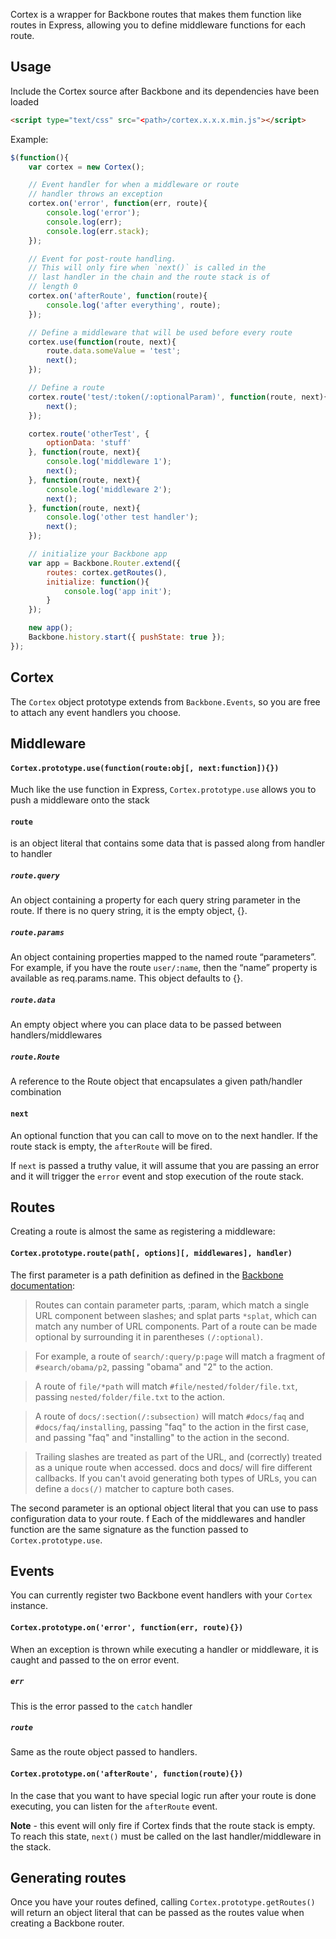 Cortex is a wrapper for Backbone routes that makes them function like routes in Express, allowing you to define middleware functions for each route.

## Usage

Include the Cortex source after Backbone and its dependencies have been loaded

```html
<script type="text/css" src="<path>/cortex.x.x.x.min.js"></script>
```


Example:

```javascript
$(function(){
	var cortex = new Cortex();

	// Event handler for when a middleware or route
	// handler throws an exception
	cortex.on('error', function(err, route){
		console.log('error');
		console.log(err);
		console.log(err.stack);
	});

	// Event for post-route handling.
	// This will only fire when `next()` is called in the
	// last handler in the chain and the route stack is of 
	// length 0
	cortex.on('afterRoute', function(route){
		console.log('after everything', route);
	});

	// Define a middleware that will be used before every route
	cortex.use(function(route, next){
		route.data.someValue = 'test';
		next();
	});

	// Define a route
	cortex.route('test/:token(/:optionalParam)', function(route, next){
		next();
	});

	cortex.route('otherTest', {
		optionData: 'stuff'
	}, function(route, next){
		console.log('middleware 1');
		next();
	}, function(route, next){
		console.log('middleware 2');
		next();
	}, function(route, next){
		console.log('other test handler');
		next();
	});

	// initialize your Backbone app
	var app = Backbone.Router.extend({
		routes: cortex.getRoutes(),
		initialize: function(){
			console.log('app init');
		}
	});

	new app();
	Backbone.history.start({ pushState: true });
});
```

## Cortex

The ```Cortex``` object prototype extends from ```Backbone.Events```, so you are free to attach any event handlers you choose.

## Middleware

#### ```Cortex.prototype.use(function(route:obj[, next:function]){})```

Much like the use function in Express, ```Cortex.prototype.use``` allows you to push a middleware onto the stack

#### ```route``` 
is an object literal that contains some data that is passed along from handler to handler

##### ```route.query```
An object containing a property for each query string parameter in the route. If there is no query string, it is the empty object, {}.

##### ```route.params```
 An object containing properties mapped to the named route “parameters”. For example, if you have the route ```user/:name```, then the “name” property is available as req.params.name. This object defaults to {}.

##### ```route.data```
An empty object where you can place data to be passed between handlers/middlewares

##### ```route.Route```
A reference to the Route object that encapsulates a given path/handler combination

#### ```next```

An optional function that you can call to move on to the next handler. If the route stack is empty, the ```afterRoute``` will be fired.

If ```next``` is passed a truthy value, it will assume that you are passing an error and it will trigger the ```error``` event and stop execution of the route stack.

## Routes

Creating a route is almost the same as registering a middleware:

#### ```Cortex.prototype.route(path[, options][, middlewares], handler)```

The first parameter is a path definition as defined in the [Backbone documentation](http://backbonejs.org/#Router):

> Routes can contain parameter parts, :param, which match a single URL component between slashes; and splat parts ```*splat```, which can match any number of URL components. Part of a route can be made optional by surrounding it in parentheses ```(/:optional)```.

> For example, a route of ```search/:query/p:page``` will match a fragment of ```#search/obama/p2```, passing "obama" and "2" to the action.

> A route of ```file/*path``` will match ```#file/nested/folder/file.txt```, passing ```nested/folder/file.txt``` to the action.

> A route of ```docs/:section(/:subsection)``` will match ```#docs/faq``` and ```#docs/faq/installing```, passing "faq" to the action in the first case, and passing "faq" and "installing" to the action in the second.

> Trailing slashes are treated as part of the URL, and (correctly) treated as a unique route when accessed. docs and docs/ will fire different callbacks. If you can't avoid generating both types of URLs, you can define a ```docs(/)``` matcher to capture both cases.

The second parameter is an optional object literal that you can use to pass configuration data to your route.
f
Each of the middlewares and handler function are the same signature as the function passed to ```Cortex.prototype.use```.


## Events

You can currently register two Backbone event handlers with your ```Cortex``` instance.

#### ```Cortex.prototype.on('error', function(err, route){})```
When an exception is thrown while executing a handler or middleware, it is caught and passed to the on error event.

##### ```err```
This is the error passed to the ```catch``` handler

##### ```route```
Same as the route object passed to handlers.

#### ```Cortex.prototype.on('afterRoute', function(route){})```
In the case that you want to have special logic run after your route is done executing, you can listen for the ```afterRoute``` event. 

**Note** - this event will only fire if Cortex finds that the route stack is empty. To reach this state, ```next()``` must be called on the last handler/middleware in the stack.

## Generating routes

Once you have your routes defined, calling ```Cortex.prototype.getRoutes()``` will return an object literal that can be passed as the routes value when creating a Backbone router.




